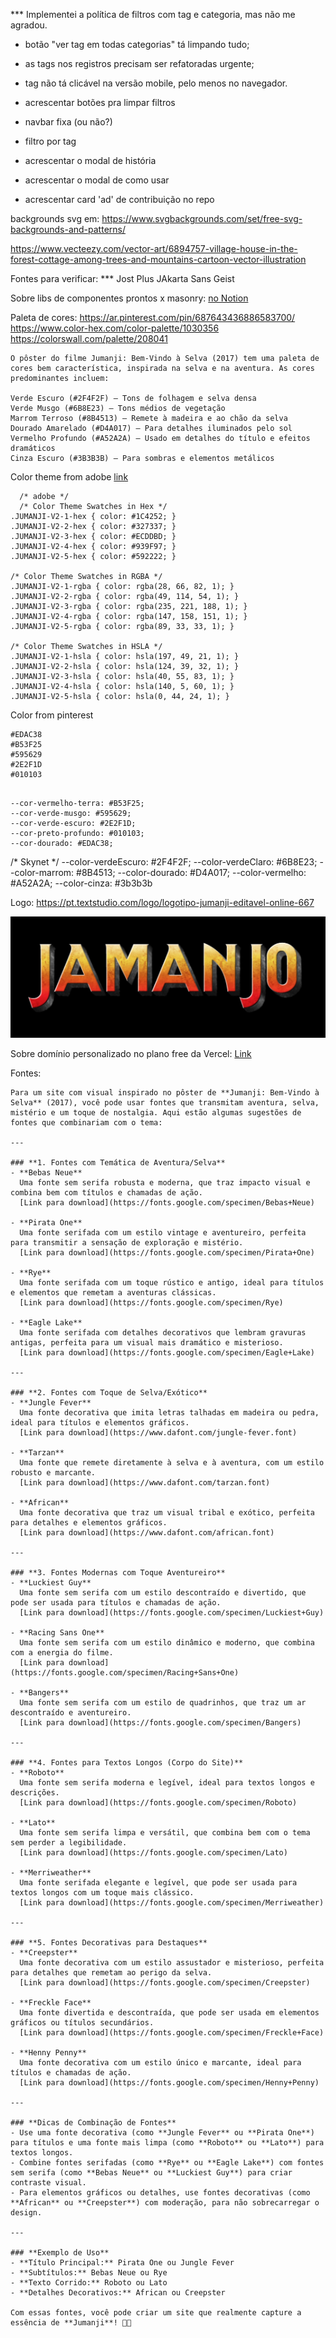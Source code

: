 
*** Implementei a política de filtros com tag e categoria, mas não me agradou.
- botão "ver tag em todas categorias" tá limpando tudo;
- as tags nos registros precisam ser refatoradas urgente;
- tag não tá clicável na versão mobile, pelo menos no navegador.




- acrescentar botões pra limpar filtros
- navbar fixa (ou não?)
- filtro por tag
- acrescentar o modal de história
- acrescentar o modal de como usar
- acrescentar card 'ad' de contribuição no repo



backgrounds svg em:
https://www.svgbackgrounds.com/set/free-svg-backgrounds-and-patterns/

https://www.vecteezy.com/vector-art/6894757-village-house-in-the-forest-cottage-among-trees-and-mountains-cartoon-vector-illustration


Fontes para verificar: ***
Jost
Plus JAkarta Sans
Geist


Sobre libs de componentes prontos x masonry: 
[no Notion](https://www.notion.so/rafaellindemann/pesquisa-Sobre-possibilidades-de-implementa-o-do-layout-masonry-com-React-1a6d393ff68e8046a7ced20052cc478c)


Paleta de cores: 
https://ar.pinterest.com/pin/687643436886583700/
https://www.color-hex.com/color-palette/1030356
https://colorswall.com/palette/208041

```
O pôster do filme Jumanji: Bem-Vindo à Selva (2017) tem uma paleta de cores bem característica, inspirada na selva e na aventura. As cores predominantes incluem:

Verde Escuro (#2F4F2F) – Tons de folhagem e selva densa
Verde Musgo (#6B8E23) – Tons médios de vegetação
Marrom Terroso (#8B4513) – Remete à madeira e ao chão da selva
Dourado Amarelado (#D4A017) – Para detalhes iluminados pelo sol
Vermelho Profundo (#A52A2A) – Usado em detalhes do título e efeitos dramáticos
Cinza Escuro (#3B3B3B) – Para sombras e elementos metálicos
```


Color theme from adobe 
[link](https://color.adobe.com/pt/JUMANJI-V2-color-theme-12324668/)
```
  /* adobe */
  /* Color Theme Swatches in Hex */
.JUMANJI-V2-1-hex { color: #1C4252; }
.JUMANJI-V2-2-hex { color: #327337; }
.JUMANJI-V2-3-hex { color: #ECDDBD; }
.JUMANJI-V2-4-hex { color: #939F97; }
.JUMANJI-V2-5-hex { color: #592222; }

/* Color Theme Swatches in RGBA */
.JUMANJI-V2-1-rgba { color: rgba(28, 66, 82, 1); }
.JUMANJI-V2-2-rgba { color: rgba(49, 114, 54, 1); }
.JUMANJI-V2-3-rgba { color: rgba(235, 221, 188, 1); }
.JUMANJI-V2-4-rgba { color: rgba(147, 158, 151, 1); }
.JUMANJI-V2-5-rgba { color: rgba(89, 33, 33, 1); }

/* Color Theme Swatches in HSLA */
.JUMANJI-V2-1-hsla { color: hsla(197, 49, 21, 1); }
.JUMANJI-V2-2-hsla { color: hsla(124, 39, 32, 1); }
.JUMANJI-V2-3-hsla { color: hsla(40, 55, 83, 1); }
.JUMANJI-V2-4-hsla { color: hsla(140, 5, 60, 1); }
.JUMANJI-V2-5-hsla { color: hsla(0, 44, 24, 1); }
```

Color from pinterest
```
#EDAC38
#B53F25
#595629
#2E2F1D
#010103


```


    --cor-vermelho-terra: #B53F25;
    --cor-verde-musgo: #595629;
    --cor-verde-escuro: #2E2F1D;
    --cor-preto-profundo: #010103;
    --cor-dourado: #EDAC38;

  /* Skynet */
  --color-verdeEscuro: #2F4F2F;
  --color-verdeClaro: #6B8E23;
  --color-marrom: #8B4513;
  --color-dourado: #D4A017;
  --color-vermelho: #A52A2A;
  --color-cinza: #3b3b3b

Logo:
https://pt.textstudio.com/logo/logotipo-jumanji-editavel-online-667

![alt text](image.png)


Sobre domínio personalizado no plano free da Vercel:
[Link](https://rafaellindemann.notion.site/Dom-nio-personalizado-em-Vercel-Free-1a3d393ff68e805eb6f3e923e9b67b55)



Fontes: 
```
Para um site com visual inspirado no pôster de **Jumanji: Bem-Vindo à Selva** (2017), você pode usar fontes que transmitam aventura, selva, mistério e um toque de nostalgia. Aqui estão algumas sugestões de fontes que combinariam com o tema:

---

### **1. Fontes com Temática de Aventura/Selva**
- **Bebas Neue**  
  Uma fonte sem serifa robusta e moderna, que traz impacto visual e combina bem com títulos e chamadas de ação.  
  [Link para download](https://fonts.google.com/specimen/Bebas+Neue)

- **Pirata One**  
  Uma fonte serifada com um estilo vintage e aventureiro, perfeita para transmitir a sensação de exploração e mistério.  
  [Link para download](https://fonts.google.com/specimen/Pirata+One)

- **Rye**  
  Uma fonte serifada com um toque rústico e antigo, ideal para títulos e elementos que remetam a aventuras clássicas.  
  [Link para download](https://fonts.google.com/specimen/Rye)

- **Eagle Lake**  
  Uma fonte serifada com detalhes decorativos que lembram gravuras antigas, perfeita para um visual mais dramático e misterioso.  
  [Link para download](https://fonts.google.com/specimen/Eagle+Lake)

---

### **2. Fontes com Toque de Selva/Exótico**
- **Jungle Fever**  
  Uma fonte decorativa que imita letras talhadas em madeira ou pedra, ideal para títulos e elementos gráficos.  
  [Link para download](https://www.dafont.com/jungle-fever.font)

- **Tarzan**  
  Uma fonte que remete diretamente à selva e à aventura, com um estilo robusto e marcante.  
  [Link para download](https://www.dafont.com/tarzan.font)

- **African**  
  Uma fonte decorativa que traz um visual tribal e exótico, perfeita para detalhes e elementos gráficos.  
  [Link para download](https://www.dafont.com/african.font)

---

### **3. Fontes Modernas com Toque Aventureiro**
- **Luckiest Guy**  
  Uma fonte sem serifa com um estilo descontraído e divertido, que pode ser usada para títulos e chamadas de ação.  
  [Link para download](https://fonts.google.com/specimen/Luckiest+Guy)

- **Racing Sans One**  
  Uma fonte sem serifa com um estilo dinâmico e moderno, que combina com a energia do filme.  
  [Link para download](https://fonts.google.com/specimen/Racing+Sans+One)

- **Bangers**  
  Uma fonte sem serifa com um estilo de quadrinhos, que traz um ar descontraído e aventureiro.  
  [Link para download](https://fonts.google.com/specimen/Bangers)

---

### **4. Fontes para Textos Longos (Corpo do Site)**
- **Roboto**  
  Uma fonte sem serifa moderna e legível, ideal para textos longos e descrições.  
  [Link para download](https://fonts.google.com/specimen/Roboto)

- **Lato**  
  Uma fonte sem serifa limpa e versátil, que combina bem com o tema sem perder a legibilidade.  
  [Link para download](https://fonts.google.com/specimen/Lato)

- **Merriweather**  
  Uma fonte serifada elegante e legível, que pode ser usada para textos longos com um toque mais clássico.  
  [Link para download](https://fonts.google.com/specimen/Merriweather)

---

### **5. Fontes Decorativas para Destaques**
- **Creepster**  
  Uma fonte decorativa com um estilo assustador e misterioso, perfeita para detalhes que remetam ao perigo da selva.  
  [Link para download](https://fonts.google.com/specimen/Creepster)

- **Freckle Face**  
  Uma fonte divertida e descontraída, que pode ser usada em elementos gráficos ou títulos secundários.  
  [Link para download](https://fonts.google.com/specimen/Freckle+Face)

- **Henny Penny**  
  Uma fonte decorativa com um estilo único e marcante, ideal para títulos e chamadas de ação.  
  [Link para download](https://fonts.google.com/specimen/Henny+Penny)

---

### **Dicas de Combinação de Fontes**
- Use uma fonte decorativa (como **Jungle Fever** ou **Pirata One**) para títulos e uma fonte mais limpa (como **Roboto** ou **Lato**) para textos longos.
- Combine fontes serifadas (como **Rye** ou **Eagle Lake**) com fontes sem serifa (como **Bebas Neue** ou **Luckiest Guy**) para criar contraste visual.
- Para elementos gráficos ou detalhes, use fontes decorativas (como **African** ou **Creepster**) com moderação, para não sobrecarregar o design.

---

### **Exemplo de Uso**
- **Título Principal:** Pirata One ou Jungle Fever  
- **Subtítulos:** Bebas Neue ou Rye  
- **Texto Corrido:** Roboto ou Lato  
- **Detalhes Decorativos:** African ou Creepster  

Com essas fontes, você pode criar um site que realmente capture a essência de **Jumanji**! 🎨✨
```